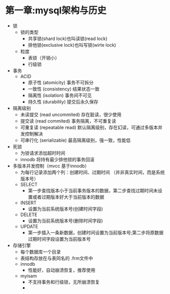 
# 第一章:mysql架构与历史

- 锁
  - 锁的类型
    - 共享锁(shard lock)也叫读锁(read lock)
    - 排他锁(exclusive lock)也叫写锁(wirte lock)
  - 粒度
    - 表锁（开销小）
    - 行级锁
- 事务
  - ACID
    - 原子性 (atomicity) 事务不可拆分
    - 一致性 (consistency) 结果状态一致
    - 隔离性 (isolation) 事务间不可见
    - 持久性 (durability) 提交后永久保存
- 隔离级别
  - 未读提交 (read uncommited) 存在脏读，很少使用
  - 提交读 (read commited) 事务隔离，不可重复读
  - 可重复读 (repeatable read) 默认隔离级别，存在幻读，可通过多版本并发控制解决
  - 可串行化 (serializable) 最高隔离级别，强一致，性能低
- 死锁
  - 为锁请求添加超时时间
  - innodb 将持有最少排他锁的事务回滚
- 多版本并发控制（mvcc 基于innodb）
  - 为每行记录添加两个列：创建时间、过期时间 （并非真实时间，而是系统版本号）
  - SELECT
    - 第一步查找版本小于当前事务版本的数据，第二步查找过期时间未设置或者过期版本好大于当前版本的数据
  - INSERT
    - 设置为当前系统版本号(创建时间字段)
  - DELETE
    - 设置为当前系统版本号(删除时间字段) 
  - UPDATE
    - 第一步插入一条新数据，创建时间设置为当前版本号;第二步将原数据过期时间字段设置为当前版本号
- 存储引擎
  - 每个数据库一个目录
  - 表结构存放在与表同名的 .frm文件中
  - innodb
    - 性能好，自动崩溃恢复，推荐使用
  - myisam
    - 不支持事务和行级锁，无所崩溃恢复
    - 
